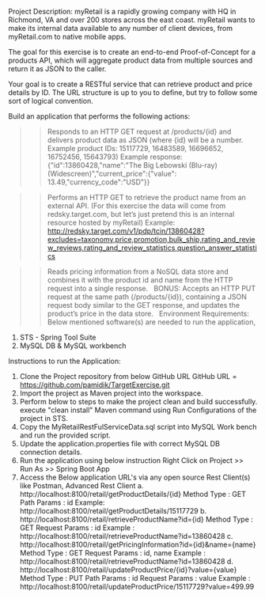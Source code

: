 Project Description:
myRetail is a rapidly growing company with HQ in Richmond, VA and over 200 stores across the east coast. myRetail wants to make its internal data available to any number of client devices, from myRetail.com to native mobile apps. 

The goal for this exercise is to create an end-to-end Proof-of-Concept for a products API, which will aggregate product data from multiple sources and return it as JSON to the caller. 

Your goal is to create a RESTful service that can retrieve product and price details by ID. The URL structure is up to you to define, but try to follow some sort of logical convention.

Build an application that performs the following actions: 
>> Responds to an HTTP GET request at /products/{id} and delivers product data as JSON (where {id} will be a number. 
	Example product IDs: 15117729, 16483589, 16696652, 16752456, 15643793) 
	Example response: {"id":13860428,"name":"The Big Lebowski (Blu-ray) (Widescreen)","current_price":{"value": 13.49,"currency_code":"USD"}}

>> Performs an HTTP GET to retrieve the product name from an external API. (For this exercise the data will come from redsky.target.com, but let’s just pretend this is an internal resource hosted by myRetail) 
	Example: http://redsky.target.com/v1/pdp/tcin/13860428?excludes=taxonomy,price,promotion,bulk_ship,rating_and_review_reviews,rating_and_review_statistics,question_answer_statistics

>> Reads pricing information from a NoSQL data store and combines it with the product id and name from the HTTP request into a single response.  
>> BONUS: Accepts an HTTP PUT request at the same path (/products/{id}), containing a JSON request body similar to the GET response, and updates the product’s price in the data store.  
Environment Requirements:
Below mentioned software(s) are needed to run the application,
1. STS - Spring Tool Suite
2. MySQL DB & MySQL workbench

Instructions to run the Application:
1. Clone the Project repository from below GitHub URL 
	GitHub URL = https://github.com/pamidik/TargetExercise.git
2. Import the project as Maven project into the workspace.
3. Perform below to steps to make the project clean and build successfully.
	execute "clean install" Maven command using Run Configurations of the project in STS.
4. Copy the MyRetailRestFulServiceData.sql script into MySQL Work bench and run the provided script.
5. Update the application.properties file with correct MySQL DB connection details.
6. Run the application using below instruction
	Right Click on Project >> Run As >> Spring Boot App
7. Access the Below application URL's via any open source Rest Client(s) like Postman, Advanced Rest Client
	a. http://localhost:8100/retail/getProductDetails/{id}
		Method Type : GET
		Path Params : id
		Example: http://localhost:8100/retail/getProductDetails/15117729 
	b. http://localhost:8100/retail/retrieveProductName?id={id} 
		Method Type : GET
		Request Params : id
		Example : http://localhost:8100/retail/retrieveProductName?id=13860428
	c. http://localhost:8100/retail/getPricingInformation?id={id}&name={name}
		Method Type : GET
		Request Params : id, name
		Example : http://localhost:8100/retail/retrieveProductName?id=13860428
	d. http://localhost:8100/retail/updateProductPrice/{id}?value={value}
		Method Type : PUT
		Path Params : id
		Request Params : value
		Example : http://localhost:8100/retail/updateProductPrice/15117729?value=499.99

 